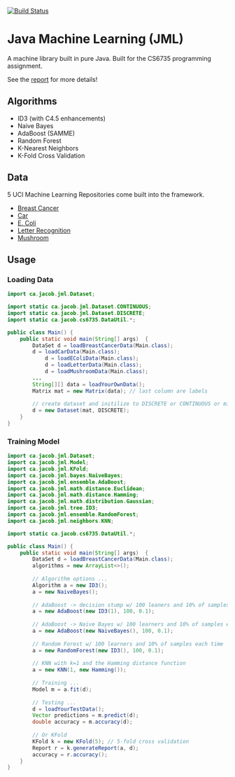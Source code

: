 [![Build Status](https://travis-ci.org/jacsmith21/jml.png?branch=master)](https://travis-ci.org/jacsmith21/jml)

# Java Machine Learning (JML)
A machine library built in pure Java. Built for the CS6735 programming assignment.

See the [report](https://github.com/jacsmith21/school/blob/master/cs6735/assignment/code/report.pdf) for more details!

## Algorithms
- ID3 (with C4.5 enhancements)
- Naive Bayes
- AdaBoost (SAMME)
- Random Forest
- K-Nearest Neighbors
- K-Fold Cross Validation

## Data
5 UCI Machine Learning Repositories come built into the framework. 
* [Breast Cancer](http://archive.ics.uci.edu/ml/datasets/Breast+Cancer+Wisconsin+%28Diagnostic%29) 
* [Car](http://archive.ics.uci.edu/ml/datasets/Car+Evaluation) 
* [E. Coli](http://archive.ics.uci.edu/ml/datasets/Ecoli)  
* [Letter Recognition](http://archive.ics.uci.edu/ml/datasets/Letter+Recognition)  
* [Mushroom](http://archive.ics.uci.edu/ml/datasets/Mushroom)

## Usage
### Loading Data
```java
import ca.jacob.jml.Dataset;

import static ca.jacob.jml.Dataset.CONTINUOUS;
import static ca.jacob.jml.Dataset.DISCRETE;
import static ca.jacob.cs6735.DataUtil.*;

public class Main() {
	public static void main(String[] args)  {
		DataSet d = loadBreastCancerData(Main.class);
		d = loadCarData(Main.class);
        	d = loadEColiData(Main.class);
        	d = loadLetterData(Main.class);
        	d = loadMushroomData(Main.class);
		...
		String[][] data = loadYourOwnData();
		Matrix mat = new Matrix(data); // last column are labels
		
		// create dataset and initilize to DISCRETE or CONTINUOUS or mixture of the two
		d = new Dataset(mat, DISCRETE);
	}
}
```

### Training Model
```java
import ca.jacob.jml.Dataset;
import ca.jacob.jml.Model;
import ca.jacob.jml.KFold;
import ca.jacob.jml.bayes.NaiveBayes;
import ca.jacob.jml.ensemble.AdaBoost;
import ca.jacob.jml.math.distance.Euclidean;
import ca.jacob.jml.math.distance.Hamming;
import ca.jacob.jml.math.distribution.Gaussian;
import ca.jacob.jml.tree.ID3;
import ca.jacob.jml.ensemble.RandomForest;
import ca.jacob.jml.neighbors.KNN;

import static ca.jacob.cs6735.DataUtil.*;

public class Main() {
	public static void main(String[] args)  {
		DataSet d = loadBreastCancerData(Main.class);
		algorithms = new ArrayList<>();
		
		// Algorithm options ...
		Algorithm a = new ID3();
		a = new NaiveBayes();
		
		// AdaBoost -> decision stump w/ 100 leaners and 10% of samples each time 
		a = new AdaBoost(new ID3(1), 100, 0.1);
		
		// AdaBoost -> Naive Bayes w/ 100 learners and 10% of samples each time
		a = new AdaBoost(new NaiveBayes(), 100, 0.1);
		
		// Random Forest w/ 100 learners and 10% of samples each time
		a = new RandomForest(new ID3(), 100, 0.1);
		
		// KNN with k=1 and the Hamming distance function
		a = new KNN(1, new Hamming());
		
		// Training ...
		Model m = a.fit(d);
		
		// Testing ...
		d = loadYourTestData();
		Vector predictions = m.predict(d);
		double accuracy = m.accuracy(d);
		
		// Or KFold
		KFold k = new KFold(5); // 5-fold cross validation
		Report r = k.generateReport(a, d);
		accuracy = r.accuracy();
	}
}

```
